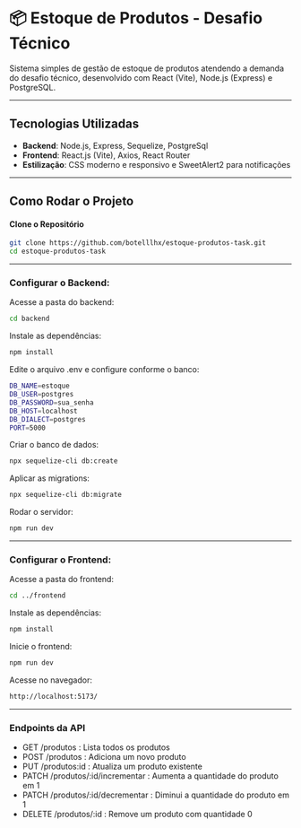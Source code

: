 # 📦 Estoque de Produtos - Desafio Técnico

Sistema simples de gestão de estoque de produtos atendendo a demanda do desafio técnico, desenvolvido com React (Vite), Node.js (Express) e PostgreSQL.

---

## Tecnologias Utilizadas

- **Backend**: Node.js, Express, Sequelize, PostgreSql
- **Frontend**: React.js (Vite), Axios, React Router
- **Estilização**: CSS moderno e responsivo e SweetAlert2 para notificações

---

## Como Rodar o Projeto

#### Clone o Repositório
```bash
git clone https://github.com/botelllhx/estoque-produtos-task.git
cd estoque-produtos-task
```

---

### Configurar o Backend: 

Acesse a pasta do backend:
```bash
cd backend
```

Instale as dependências:
```bash
npm install
```

Edite o arquivo .env e configure conforme o banco:
```bash
DB_NAME=estoque
DB_USER=postgres
DB_PASSWORD=sua_senha
DB_HOST=localhost
DB_DIALECT=postgres
PORT=5000
```

Criar o banco de dados:
```bash
npx sequelize-cli db:create
```

Aplicar as migrations:
```bash
npx sequelize-cli db:migrate
```

Rodar o servidor:
```bash
npm run dev
```

---

### Configurar o Frontend:

Acesse a pasta do frontend:
```bash
cd ../frontend
```

Instale as dependências:
```bash
npm install
```

Inicie o frontend:
```bash
npm run dev
```

Acesse no navegador:
```bash
http://localhost:5173/
```

---

### Endpoints da API

- GET /produtos : Lista todos os produtos
- POST /produtos : Adiciona um novo produto
- PUT /produtos:id : Atualiza um produto existente
- PATCH /produtos/:id/incrementar : Aumenta a quantidade do produto em 1
- PATCH /produtos/:id/decrementar : Diminui a quantidade do produto em 1
- DELETE /produtos/:id : Remove um produto com quantidade 0

